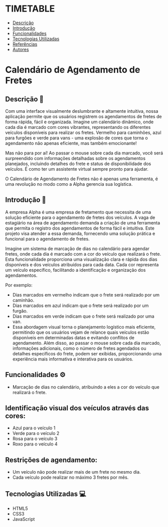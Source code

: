 # TIMETABLE
 
* [Descrição](#descrição)
* [Introdução](#introdução)
* [Funcionalidades](#funcionalidades)
* [Tecnologias Utilizadas](#tecnologias-utilizadas)
* [Referências](#referências)
* [Autores](#autores)
 
# Calendário de Agendamento de Fretes
 
## Descrição 📒
Com uma interface visualmente deslumbrante e altamente intuitiva, nossa aplicação permite que os usuários registrem os agendamentos de fretes de forma rápida, fácil e organizada. Imagine um calendário dinâmico, onde cada dia é marcado com cores vibrantes, representando os diferentes veículos disponíveis para realizar os fretes. Vermelho para caminhões, azul para furgões e verde para vans - uma explosão de cores que torna o agendamento não apenas eficiente, mas também emocionante!

Mas não para por aí! Ao passar o mouse sobre cada dia marcado, você será surpreendido com informações detalhadas sobre os agendamentos planejados, incluindo detalhes do frete e status de disponibilidade dos veículos. É como ter um assistente virtual sempre pronto para ajudar.

O Calendário de Agendamento de Fretes não é apenas uma ferramenta, é uma revolução no modo como a Alpha gerencia sua logística.

## Introdução 📖
A empresa Alpha é uma empresa de fretamento que necessita de uma solução eficiente para o agendamento de fretes dos veículos. A vaga de estagiário na área de agendamento demanda a criação de uma ferramenta que permita o registro dos agendamentos de forma fácil e intuitiva. Este projeto visa atender a essa demanda, fornecendo uma solução prática e funcional para o agendamento de fretes.

Imagine um sistema de marcação de dias no calendário para agendar fretes, onde cada dia é marcado com a cor do veículo que realizará o frete. Esta funcionalidade proporciona uma visualização clara e rápida dos dias disponíveis e dos veículos atribuídos para cada data. Cada cor representa um veículo específico, facilitando a identificação e organização dos agendamentos.

Por exemplo:
* Dias marcados em vermelho indicam que o frete será realizado por um caminhão.
* Dias marcados em azul indicam que o frete será realizado por um furgão.
* Dias marcados em verde indicam que o frete será realizado por uma van.
* Essa abordagem visual torna o planejamento logístico mais eficiente, permitindo que os usuários vejam de relance quais veículos estão disponíveis em determinadas datas e evitando conflitos de agendamento. Além disso, ao passar o mouse sobre cada dia marcado, informações adicionais, como o número de fretes agendados ou detalhes específicos do frete, podem ser exibidas, proporcionando uma experiência mais informativa e interativa para os usuários.
 
## Funcionalidades ⚙️
- Marcação de dias no calendário, atribuindo a eles a cor do veículo que realizará o frete.
## Identificação visual dos veículos através das cores:
- Azul para o veículo 1
- Verde para o veículo 2
- Rosa para o veículo 3
- Roxo para o veículo 4

## Restrições de agendamento:
- Um veículo não pode realizar mais de um frete no mesmo dia.
- Cada veículo pode realizar no máximo 3 fretes por mês.
 
## Tecnologias Utilizadas 💻
- HTML5
- CSS3
- JavaScript
